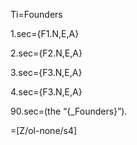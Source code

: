 Ti=Founders

1.sec={F1.N,E,A}

2.sec={F2.N,E,A}

3.sec={F3.N,E,A}

4.sec={F3.N,E,A}
 
90.sec=(the “{_Founders}”).

=[Z/ol-none/s4]
